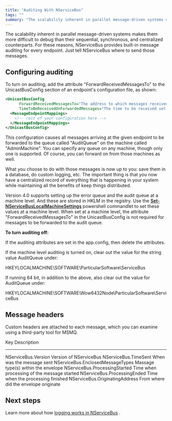 ```yaml
---
title: "Auditing With NServiceBus"
tags: ""
summary: "The scalability inherent in parallel message-driven systems makes them more difficult to debug than their sequential, synchronous, and centralized counterparts. For these reasons, NServiceBus provides built-in message auditing for every endpoint. Just tell NServiceBus where to send those messages."
---
```


The scalability inherent in parallel message-driven systems makes them more difficult to debug than their sequential, synchronous, and centralized counterparts. For these reasons, NServiceBus provides built-in message auditing for every endpoint. Just tell NServiceBus where to send those messages.

Configuring auditing
--------------------

To turn on auditing, add the attribute "ForwardReceivedMessagesTo" to the UnicastBusConfig section of an endpoint's configuration file, as shown:


```XML
<UnicastBusConfig 
      ForwardReceivedMessagesTo="The address to which messages received will be forwarded."
      TimeToBeReceivedOnForwardedMessages="The time to be received set on forwarded messages, specified as a timespan see http://msdn.microsoft.com/en-us/library/vstudio/se73z7b9.aspx">
  <MessageEndpointMappings>
    <!-- rest of your configuration here -->
  </MessageEndpointMappings>
</UnicastBusConfig>
```

 This configuration causes all messages arriving at the given endpoint to be forwarded to the queue called "AuditQueue" on the machine called
"AdminMachine". You can specify any queue on any machine, though only one is supported. Of course, you can forward on from those machines as well.

What you choose to do with those messages is now up to you: save them in a database, do custom logging, etc. The important thing is that you now have a centralized record of everything that is happening in your system while maintaining all the benefits of keep things distributed.

Version 4.0 supports setting up the error queue and the audit queue at a machine level. And these are stored in HKLM in the registry. Use the
<span style="font-weight: 600;">[Set-NServiceBusLocalMachineSettings](managing-nservicebus-using-powershell.md)
</span>powershell commandlet to set these values at a machine level. When set at a machine level, the attribute "ForwardReceivedMessagesTo" in the UnicastBusConfig is not required for messages to be forwarded to the audit queue.

**To turn auditing off:**

If the auditing attributes are set in the app.config, then delete the attributes.

If the machine level auditing is turned on, clear out the value for the string value AuditQueue under:

HKEYLOCALMACHINE\\SOFTWARE\\ParticularSoftware\\ServiceBus

If running 64 bit, in addition to the above, also clear out the value for AuditQueue under:


HKEYLOCALMACHINE\\SOFTWARE\\Wow6432Node\\ParticularSoftware\\ServiceBus

Message headers
---------------

Custom headers are attached to each message, which you can examine using a third-party tool for MSMQ.

  Key                                Description
  ---------------------------------- ---------------------------------------------
  NServiceBus.Version                Version of NServiceBus
  NServiceBus.TimeSent               When was the message sent
  NServiceBus.EnclosedMessageTypes   Massage type(s) within the envelope
  NServiceBus.ProcessingStarted      Time when processing of the message started
  NServiceBus.ProcessingEnded        Time when the processing finished
  NServiceBus.OriginatingAddress     From where did the envelope originate

Next steps
----------

Learn more about how [logging works in NServiceBus](logging-in-nservicebus.md) .

